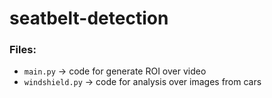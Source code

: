 # seatbelt-detection


### Files:
* `main.py` -> code for generate ROI over video
* `windshield.py` -> code for analysis over images from cars
